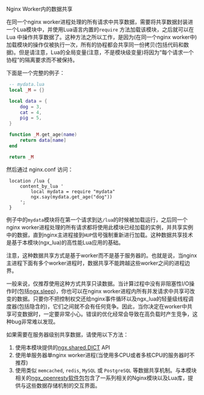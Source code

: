 Nginx Worker内的数据共享

在同一个nginx worker进程处理的所有请求中共享数据，需要将共享数据封装进一个Lua模块中，并使用Lua语言内置的`require` 方法加载该模块，之后就可以在 Lua 中操作共享数据了。这种方法之所以工作，是因为(在同一个nginx worker中)加载模块的操作仅被执行一次，所有的协程都会共享同一份拷贝(包括代码和数据)。但是请注意，Lua的全局变量(注意，不是模块级变量)将因为“每个请求一个协程”的隔离要求而不被保持。

下面是一个完整的例子：

```lua
 -- mydata.lua
 local _M = {}

 local data = {
     dog = 3,
     cat = 4,
     pig = 5,
 }

 function _M.get_age(name)
     return data[name]
 end

 return _M
```
然后通过 nginx.conf 访问：
```nginx
 location /lua {
     content_by_lua '
         local mydata = require "mydata"
         ngx.say(mydata.get_age("dog"))
     ';
 }
```

例子中的`mydata`模块将在第一个请求到达`/lua`的时候被加载运行，之后同一个nginx worker进程处理的所有请求都将使用此模块已经加载的实例，并共享实例中的数据，直到nginx主进程接到`HUP`信号强制重新进行加载。这种数据共享技术是基于本模块(ngx_lua)的高性能Lua应用的基础。

注意，这种数据共享方式是基于worker而不是基于服务器的。也就是说，当nginx主进程下面有多个worker进程时，数据共享不能跨越这些worker之间的进程边界。

一般来说，仅推荐使用这种方式共享只读数据。当计算过程中没有非阻塞性I/O操作时(包括[ngx.sleep](#ngxsleep))，你也可以在nginx worker进程内所有并发请求中共享可改变的数据。只要你不把控制权交还给nginx事件循环以及ngx_lua的轻量级线程调度器(包括隐含的)，它们之间就不会有任何竞争。因此，当你决定在worker中共享可变数据时，一定要非常小心。错误的优化经常会导致在高负载时产生竞争，这种bug非常难以发现。

如果需要在服务器级别共享数据，请使用以下方法：

 1. 使用本模块提供的[ngx.shared.DICT](#ngxshareddict) API
 2. 使用单服务器单nginx worker进程(当使用多CPU或者多核CPU的服务器时不推荐)
 3. 使用类似 `memcached`, `redis`, `MySQL` 或 `PostgreSQL` 等数据共享机制。与本模块相关的[ngx_openresty软件包](http://openresty.org)包含了一系列相关的Nginx模块以及Lua库，提供与这些数据存储机制的交互界面。

